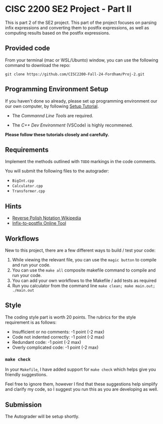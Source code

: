 # CISC 2200 SE2 Project - Part II

This is part 2 of the SE2 project. This part of the project focuses on parsing infix expressions and converting them to postfix expressions, as well as computing results based on the postfix expressions.

## Provided code

From your terminal (mac or WSL/Ubunto) window, you can use the following command to download the repo:

```
git clone https://github.com/CISC2200-Fall-24-Fordham/Proj-2.git
```

## Programming Environment Setup

If you haven't done so already, please set up programming environment our our own computer, by following [Setup Tutorial](https://eecs280staff.github.io/tutorials/).

- The _Commannd Line Tools_ are required.

- The _C++ Dev Environment_ (VSCode) is highly recommened.

**Please follow these tutorials closely and carefully.**

## Requirements

Implement the methods outlined with `TODO` markings in the code comments.

You will submit the following files to the autograder:

- `BigInt.cpp`
- `Calculator.cpp`
- `Transformer.cpp`

## Hints

- [Reverse Polish Notation Wikipedia](https://en.wikipedia.org/wiki/Reverse_Polish_notation)
- [Infix-to-postfix Online Tool](https://www.web4college.com/converters/infix-to-postfix-prefix.php)

## Workflows

New to this project, there are a few different ways to build / test your code:

1. While viewing the relevant file, you can use the `magic button` to compile and run your code.
2. You can use the `make all` composite makefile command to compile and run your code.
3. You can add your own workflows to the Makefile / add tests as required
4. Run you calculator from the command line `make clean; make main.out; ./main.out`

## Style

The coding style part is worth 20 points. The rubrics for the style requirement is as follows:

- Insufficient or no comments: -1 point (-2 max)
- Code not indented correctly: -1 point (-2 max)
- Redundant code: -1 point (-2 max)
- Overly complicated code: -1 point (-2 max)

### `make check`

In your `Makefile`, I have added support for `make check` which helps give you friendly suggestions.

Feel free to ignore them, however I find that these suggestions help simplify and clarify my code, so I suggest you run this as you are developing as well.

## Submission

The Autograder will be setup shortly.
